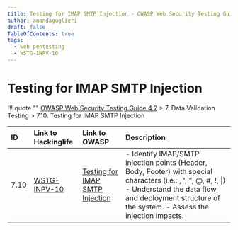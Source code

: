 ```yaml
---
title: Testing for IMAP SMTP Injection - OWASP Web Security Testing Guide 
author: amandaguglieri
draft: false
TableOfContents: true
tags:
  - web pentesting
  - WSTG-INPV-10
---
```




# Testing for IMAP SMTP Injection

!!! quote ""
	[OWASP Web Security Testing Guide 4.2](index.md) > 7. Data Validation Testing > 7.10. Testing for IMAP SMTP Injection

|ID|Link to Hackinglife|Link to OWASP|Description|
|:---|:---|:---|:---|
|7.10|[WSTG-INPV-10](WSTG-INPV-10.md)|[Testing for IMAP SMTP Injection](https://owasp.org/www-project-web-security-testing-guide/latest/4-Web_Application_Security_Testing/07-Input_Validation_Testing/10-Testing_for_IMAP_SMTP_Injection)|- Identify IMAP/SMTP injection points (Header, Body, Footer) with special characters (i.e.: \, ‘, “, @, #, !, \|)  - Understand the data flow and deployment structure of the system.  - Assess the injection impacts.|

